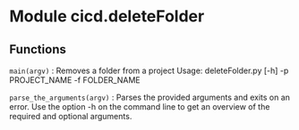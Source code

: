 Module cicd.deleteFolder
========================

Functions
---------

    
`main(argv)`
:   Removes a folder from a project
    Usage: deleteFolder.py [-h] -p PROJECT_NAME -f FOLDER_NAME

    
`parse_the_arguments(argv)`
:   Parses the provided arguments and exits on an error.
    Use the option -h on the command line to get an overview of the required and optional arguments.